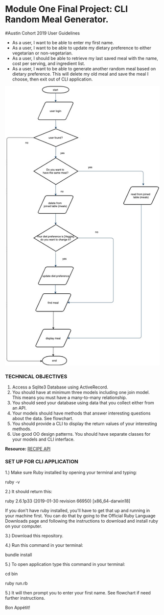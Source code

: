 # Module One Final Project: CLI Random Meal Generator.

#Austin Cohort 2019 User Guidelines

* As a user, I want to be able to enter my first name. 
* As a user, I want to be able to update my dietary preference to either vegetarian or non-vegetarian.
* As a user, I should be able to retrieve my last saved meal with the name, cost per serving, and ingredient list.
* As a user, I want to be able to generate another random meal based on dietary preference. This will delete my old meal and 
 save the meal I choose, then exit out of CLI application.  

![Epicure flowchart](Epicure_3.jpg)

### TECHNICAL OBJECTIVES

1. Access a Sqlite3 Database using ActiveRecord.
2. You should have at minimum three models including one join model. This means you must have a many-to-many relationship.
3. You should seed your database using data that you collect either from an API.
4. Your models should have methods that answer interesting questions about the data. See flowchart.
5. You should provide a CLI to display the return values of your interesting methods.  
6. Use good OO design patterns. You should have separate classes for your models and CLI interface.

  **Resource:** [RECIPE API](https://spoonacular.com/food-api)
  
  ### SET UP FOR CLI APPLICATION 
  
1.) Make sure Ruby installed by opening your terminal and typing:

ruby -v

2.) It should return this:

ruby 2.6.1p33 (2019-01-30 revision 66950) [x86_64-darwin18]

If you don't have ruby installed, you'll have to get that up and running in your machine first. You can do that by going to the Official Ruby Language Downloads page and following the instructions to download and install ruby on your computer.

3.) Download this repository.

4.) Run this command in your terminal:

bundle install

5.) To open application type this command in your terminal:

cd bin

ruby run.rb

5.) It will then prompt you to enter your first name.  See flowchart if need further instructions. 

Bon Appétit!


